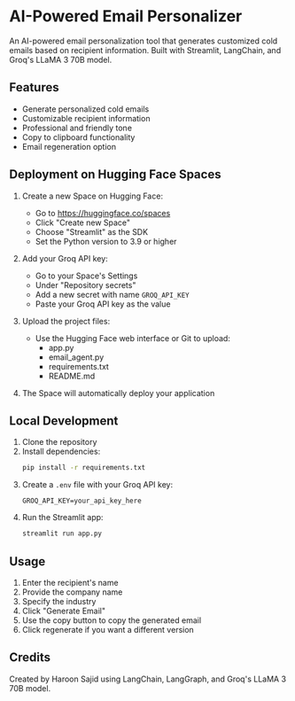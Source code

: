# AI-Powered Email Personalizer

An AI-powered email personalization tool that generates customized cold emails based on recipient information. Built with Streamlit, LangChain, and Groq's LLaMA 3 70B model.

## Features

- Generate personalized cold emails
- Customizable recipient information
- Professional and friendly tone
- Copy to clipboard functionality
- Email regeneration option

## Deployment on Hugging Face Spaces

1. Create a new Space on Hugging Face:
   - Go to https://huggingface.co/spaces
   - Click "Create new Space"
   - Choose "Streamlit" as the SDK
   - Set the Python version to 3.9 or higher

2. Add your Groq API key:
   - Go to your Space's Settings
   - Under "Repository secrets"
   - Add a new secret with name `GROQ_API_KEY`
   - Paste your Groq API key as the value

3. Upload the project files:
   - Use the Hugging Face web interface or Git to upload:
     - app.py
     - email_agent.py
     - requirements.txt
     - README.md

4. The Space will automatically deploy your application

## Local Development

1. Clone the repository
2. Install dependencies:
   ```bash
   pip install -r requirements.txt
   ```
3. Create a `.env` file with your Groq API key:
   ```
   GROQ_API_KEY=your_api_key_here
   ```
4. Run the Streamlit app:
   ```bash
   streamlit run app.py
   ```

## Usage

1. Enter the recipient's name
2. Provide the company name
3. Specify the industry
4. Click "Generate Email"
5. Use the copy button to copy the generated email
6. Click regenerate if you want a different version

## Credits

Created by Haroon Sajid using LangChain, LangGraph, and Groq's LLaMA 3 70B model.